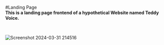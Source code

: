 #Landing Page<br>
<b>This is a landing page frontend of a hypothetical Website named Teddy Voice.</b>

<br>

![Screenshot 2024-03-31 214516](https://github.com/SHRISTI-125/Teddy_Voice/assets/136554443/85758fd3-1141-4927-b4b8-170eba5dc07c)
